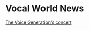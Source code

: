 <h1>Vocal World News</h1>

<p><a href="/Basic Web Design/Aryana Sotty assignement.html" target="self">The Voice Generation's concert</p>
